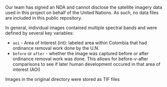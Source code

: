 Our team has signed an NDA and cannot disclose the satellite imagery data used in this project on behalf of the United Nations. As such, no data files are included in this public repository.

In general, individual images contained multiple spectral bands and were defined by several key variables:
* `aoi` - Area of Interest (int): labeled area within Colombia that had ordinance removal work done by the U.N.
* `before` or `after` - whether the image was captured before or after ordinance removal work was done. This allows for before-v-after comparisons to see if later human development occured in that area of interest (AOI)

Images in the original directory were stored as TIF files

